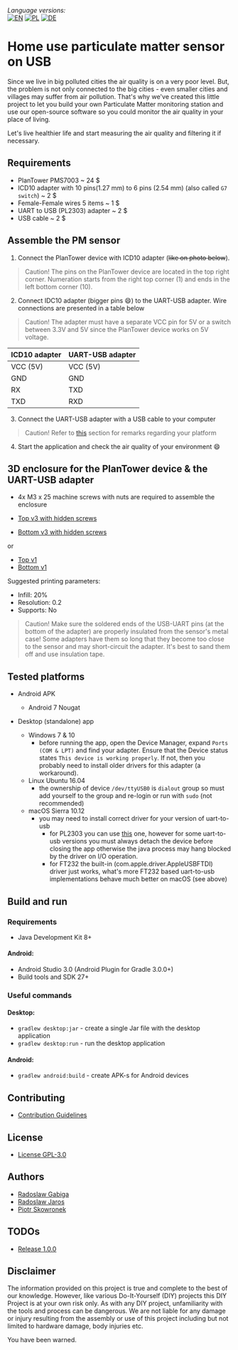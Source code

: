 _Language versions:_\
[![EN](https://github.com/rjaros87/pm-station-usb/raw/master/www/flags/lang-US.png)](https://github.com/rjaros87/pm-station-usb) 
[![PL](https://github.com/rjaros87/pm-station-usb/raw/master/www/flags/lang-PL.png)](https://translate.googleusercontent.com/translate_c?sl=en&tl=pl&u=https://github.com/rjaros87/pm-station-usb)
[![DE](https://github.com/rjaros87/pm-station-usb/raw/master/www/flags/lang-DE.png)](https://translate.googleusercontent.com/translate_c?sl=en&tl=de&u=https://github.com/rjaros87/pm-station-usb) 


# Home use particulate matter sensor on USB

Since we live in big polluted cities the air quality is on a very poor level. But, the problem is not only connected to the big cities - even smaller cities and villages may suffer from air pollution.
That's why we've created this little project to let you build your own Particulate Matter monitoring station and use our open-source software so you could monitor the air quality in your place of living.

Let's live healthier life and start measuring the air quality and filtering it if necessary.

## Requirements

- PlanTower PMS7003 ~ 24 $
- ICD10 adapter with 10 pins(1.27 mm) to 6 pins (2.54 mm) (also called `G7 switch`) ~ 2 $
- Female-Female wires 5 items ~ 1 $
- UART to USB (PL2303) adapter ~ 2 $
- USB cable ~ 2 $

## Assemble the PM sensor

1. Connect the PlanTower device with ICD10 adapter (~~like on photo below~~). 
> Caution! The pins on the PlanTower device are located in the top right corner. Numeration starts from the right top corner (1) and ends in the left bottom corner (10). 

2. Connect IDC10 adapter (bigger pins :smile:) to the UART-USB adapter. Wire connections are presented in a table below
> Caution! The adapter must have a separate VCC pin for 5V or a switch between 3.3V and 5V since the PlanTower device works on 5V voltage.

ICD10 adapter | UART-USB adapter
------------- | ----------------
VCC (5V)      | VCC (5V)
GND           | GND
RX            | TXD
TXD           | RXD

3. Connect the UART-USB adapter with a USB cable to your computer
> Caution! Refer to [this](#tested-platforms) section for remarks regarding your platform

4. Start the application and check the air quality of your environment :smile:

## 3D enclosure for the PlanTower device & the UART-USB adapter

- 4x M3 x 25 machine screws with nuts are required to assemble the enclosure

- [Top v3 with hidden screws](/3d_models/top_v3_hidden_screws.stl)
- [Bottom v3 with hidden screws](/3d_models/bottom_v3_hidden_screws.stl)

or

- [Top v1](/3d_models/top_v1.stl)
- [Bottom v1](/3d_models/bottom_v1.stl)

Suggested printing parameters:
- Infill: 20%
- Resolution: 0.2
- Supports: No

> Caution! Make sure the soldered ends of the USB-UART pins (at the bottom of the adapter) are properly insulated from the sensor's metal case! Some adapters have them so long that they become too close to the sensor and may short-circuit the adapter. It's best to sand them off and use insulation tape.

## Tested platforms

- Android APK
  - Android 7 Nougat

- Desktop (standalone) app
  - Windows 7 & 10
    - before running the app, open the Device Manager, expand `Ports (COM & LPT)` and find your adapter. Ensure that the Device status states `This device is working properly`. If not, then you probably need to install older drivers for this adapter (a workaround).
  - Linux Ubuntu 16.04
    - the ownership of device `/dev/ttyUSB0` is `dialout` group so must add yourself to the group and re-login or run with `sudo` (not recommended)
  - macOS Sierra 10.12
    - you may need to install correct driver for your version of uart-to-usb
      - for PL2303 you can use [this](http://www.prolific.com.tw/US/ShowProduct.aspx?p_id=229&pcid=41) one, however for some uart-to-usb versions you must always detach the device before closing the app otherwise the java process may hang blocked by the driver on I/O operation.
      - for FT232 the built-in (com.apple.driver.AppleUSBFTDI) driver just works, what's more FT232 based uart-to-usb implementations behave much better on macOS (see above)

## Build and run


### Requirements

- Java Development Kit 8+

#### Android:
- Android Studio 3.0 (Android Plugin for Gradle 3.0.0+)
- Build tools and SDK 27+

### Useful commands

#### Desktop:
- `gradlew desktop:jar` - create a single Jar file with the desktop application
- `gradlew desktop:run` - run the desktop application

#### Android:
- `gradlew android:build` - create APK-s for Android devices

## Contributing

* [Contribution Guidelines](/CONTRIBUTING.md)

## License

- [License GPL-3.0](/LICENSE)


## Authors

- [Radoslaw Gabiga](https://github.com/sanchin)
- [Radoslaw Jaros](https://github.com/rjaros87)
- [Piotr Skowronek](https://github.com/pskowronek)

## TODOs

- [Release 1.0.0](https://github.com/rjaros87/pm-station-usb/projects/1)

## Disclaimer

The information provided on this project is true and complete to the best of our knowledge. However, like various Do-It-Yourself (DIY) projects this DIY Project is at your own risk only.
As with any DIY project, unfamiliarity with the tools and process can be dangerous. We are not liable for any damage or injury resulting from the assembly or use of this project including but not limited to hardware damage, body injuries etc.

You have been warned.
